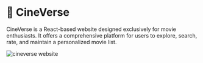 # 🍿 CineVerse

CineVerse is a React-based website designed exclusively for movie enthusiasts. It offers a comprehensive platform for users to explore, search, rate, and maintain a personalized movie list.

![cineverse website](./cineverse.png)
